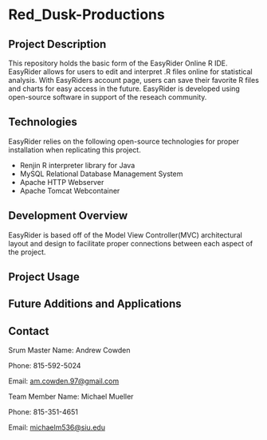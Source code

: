 # Red_Dusk-Productions

## Project Description
This repository holds the basic form of the EasyRider Online R IDE. EasyRider allows for users to edit and interpret .R files online for statistical analysis. With EasyRiders account page, users can save their favorite R files and charts for easy access in the future. EasyRider is developed using open-source software in support of the reseach community.


## Technologies
EasyRider relies on the following open-source technologies for proper installation when replicating this project.

* Renjin R interpreter library for Java
* MySQL Relational Database Management System
* Apache HTTP Webserver
* Apache Tomcat Webcontainer

## Development Overview
EasyRider is based off of the Model View Controller(MVC) architectural layout and design to facilitate proper connections between each aspect of the project. 

## Project Usage

## Future Additions and Applications

## Contact
Srum Master Name: Andrew Cowden

Phone: 815-592-5024

Email: am.cowden.97@gmail.com

Team Member Name: Michael Mueller

Phone: 815-351-4651

Email: michaelm536@siu.edu

